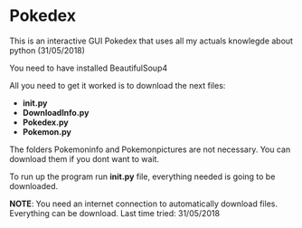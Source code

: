 # Pokedex
                                                                                   
This is an interactive GUI Pokedex that uses all my actuals knowlegde about python (31/05/2018)

You need to have installed BeautifulSoup4

All you need to get it worked is to download the next files:
  - __init.py__
  - __DownloadInfo.py__
  - __Pokedex.py__
  - __Pokemon.py__

The folders Pokemoninfo and Pokemonpictures are not necessary. You can download them if you dont want to wait.

To run up the program run __init.py__ file, everything needed is going to be downloaded.

__NOTE__: You need an internet connection to automatically download files. Everything can be download. Last time tried: 31/05/2018
